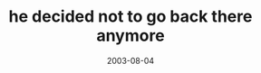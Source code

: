 ---
layout: base.njk
title : 'he decided not to go back there anymore' 
view_title : 'he decided not to go back there anymore' 
year : '2003' 
date : '2003-08-04' 
img_file : '/drawing/hedecidednottogobac.png' 
html_file : 'hedecidednottogobac' 
next_html : 'bugsinajar.html' 
year_order : '117' 
permalink : "title/{{html_file}}.html"
---